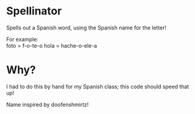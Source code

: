 # Spellinator
Spells out a Spanish word, using the Spanish name for the letter!

For example:<br>
foto = f-o-te-o
hola = hache-o-ele-a

# Why?
I had to do this by hand for my Spanish class; this code should speed that up!

Name inspired by doofenshmirtz!
